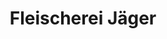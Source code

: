 ---
title: "Fleischerei Jäger"
url: /klagenfurt-am-woerthersee/fleischerei-jaeger/
shop: Metzgerei
---
